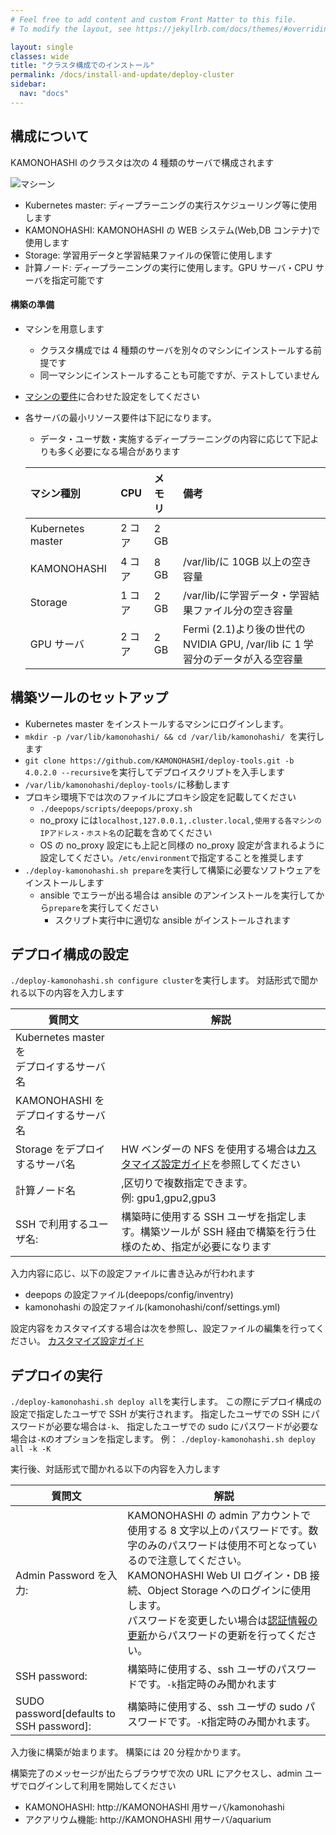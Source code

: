```yaml
---
# Feel free to add content and custom Front Matter to this file.
# To modify the layout, see https://jekyllrb.com/docs/themes/#overriding-theme-defaults

layout: single
classes: wide
title: "クラスタ構成でのインストール"
permalink: /docs/install-and-update/deploy-cluster
sidebar:
  nav: "docs"
---
```


## 構成について

KAMONOHASHI のクラスタは次の 4 種類のサーバで構成されます

![マシーン](/assets/images/basic-cluster-machenes.png)

- Kubernetes master: ディープラーニングの実行スケジューリング等に使用します
- KAMONOHASHI: KAMONOHASHI の WEB システム(Web,DB コンテナ)で使用します
- Storage: 学習用データと学習結果ファイルの保管に使用します
- 計算ノード: ディープラーニングの実行に使用します。GPU サーバ・CPU サーバを指定可能です

#### 構築の準備

- マシンを用意します
  - クラスタ構成では 4 種類のサーバを別々のマシンにインストールする前提です
  - 同一マシンにインストールすることも可能ですが、テストしていません
- [マシンの要件](/docs/install-and-update/prerequisite)に合わせた設定をしてください
- 各サーバの最小リソース要件は下記になります。

  - データ・ユーザ数・実施するディープラーニングの内容に応じて下記よりも多く必要になる場合があります

  | マシン種別        | CPU    | メモリ | 備考                                                                           |
  | :---------------- | :----- | :----- | :----------------------------------------------------------------------------- |
  | Kubernetes master | 2 コア | 2 GB   |                                                                                |
  | KAMONOHASHI       | 4 コア | 8 GB   | /var/lib/に 10GB 以上の空き容量                                                |
  | Storage           | 1 コア | 2 GB   | /var/lib/に学習データ・学習結果ファイル分の空き容量                            |
  | GPU サーバ        | 2 コア | 2 GB   | Fermi (2.1)より後の世代の NVIDIA GPU, /var/lib に 1 学習分のデータが入る空容量 |

## 構築ツールのセットアップ

- Kubernetes master をインストールするマシンにログインします。
- `mkdir -p /var/lib/kamonohashi/ && cd /var/lib/kamonohashi/ `を実行します
- `git clone https://github.com/KAMONOHASHI/deploy-tools.git -b 4.0.2.0 --recursive`を実行してデプロイスクリプトを入手します
- `/var/lib/kamonohashi/deploy-tools/`に移動します
- プロキシ環境下では次のファイルにプロキシ設定を記載してください
  - `./deepops/scripts/deepops/proxy.sh`
  - no_proxy には`localhost,127.0.0.1,.cluster.local,使用する各マシンのIPアドレス・ホスト名`の記載を含めてください
  - OS の no_proxy 設定にも上記と同様の no_proxy 設定が含まれるように設定してください。`/etc/environment`で指定することを推奨します
- `./deploy-kamonohashi.sh prepare`を実行して構築に必要なソフトウェアをインストールします
  - ansible でエラーが出る場合は ansible のアンインストールを実行してから`prepare`を実行してください
    - スクリプト実行中に適切な ansible がインストールされます

## デプロイ構成の設定

`./deploy-kamonohashi.sh configure cluster`を実行します。
対話形式で聞かれる以下の内容を入力します

| 質問文                                       | 解説                                                                                                                |
| -------------------------------------------- | ------------------------------------------------------------------------------------------------------------------- |
| Kubernetes master を<br>デプロイするサーバ名 |                                                                                                                     |
| KAMONOHASHI を<br>デプロイするサーバ名       |                                                                                                                     |
| Storage をデプロイするサーバ名               | HW ベンダーの NFS を使用する場合は[カスタマイズ設定ガイド](/docs/install-and-update/customize-4x)を参照してください |
| 計算ノード名                                 | ,区切りで複数指定できます。<br>例: gpu1,gpu2,gpu3                                                                   |
| SSH で利用するユーザ名:                      | 構築時に使用する SSH ユーザを指定します。構築ツールが SSH 経由で構築を行う仕様のため、指定が必要になります          |

入力内容に応じ、以下の設定ファイルに書き込みが行われます

- deepops の設定ファイル(deepops/config/inventry)
- kamonohashi の設定ファイル(kamonohashi/conf/settings.yml)

設定内容をカスタマイズする場合は次を参照し、設定ファイルの編集を行ってください。
[カスタマイズ設定ガイド](/docs/install-and-update/customize-4x)

## デプロイの実行

`./deploy-kamonohashi.sh deploy all`を実行します。
この際にデプロイ構成の設定で指定したユーザで SSH が実行されます。
指定したユーザでの SSH にパスワードが必要な場合は`-k`、
指定したユーザでの sudo にパスワードが必要な場合は`-K`のオプションを指定します。
例： `./deploy-kamonohashi.sh deploy all -k -K`

実行後、対話形式で聞かれる以下の内容を入力します

| 質問文                                   | 解説                                                                                                                                                                                                                                                                                                                                            |
| ---------------------------------------- | ----------------------------------------------------------------------------------------------------------------------------------------------------------------------------------------------------------------------------------------------------------------------------------------------------------------------------------------------- |
| Admin Password を入力:                   | KAMONOHASHI の admin アカウントで使用する 8 文字以上のパスワードです。数字のみのパスワードは使用不可となっているので注意してください。KAMONOHASHI Web UI ログイン・DB 接続、Object Storage へのログインに使用します。<br>パスワードを変更したい場合は[認証情報の更新](/docs/how-to/infra/#認証情報の更新)からパスワードの更新を行ってください。 |
| SSH password:                            | 構築時に使用する、ssh ユーザのパスワードです。`-k`指定時のみ聞かれます                                                                                                                                                                                                                                                                          |
| SUDO password[defaults to SSH password]: | 構築時に使用する、ssh ユーザの sudo パスワードです。`-K`指定時のみ聞かれます。                                                                                                                                                                                                                                                                  |

入力後に構築が始まります。
構築には 20 分程かかります。

構築完了のメッセージが出たらブラウザで次の URL にアクセスし、admin ユーザでログインして利用を開始してください

- KAMONOHASHI: http://KAMONOHASHI 用サーバ/kamonohashi
- アクアリウム機能: http://KAMONOHASHI 用サーバ/aquarium
